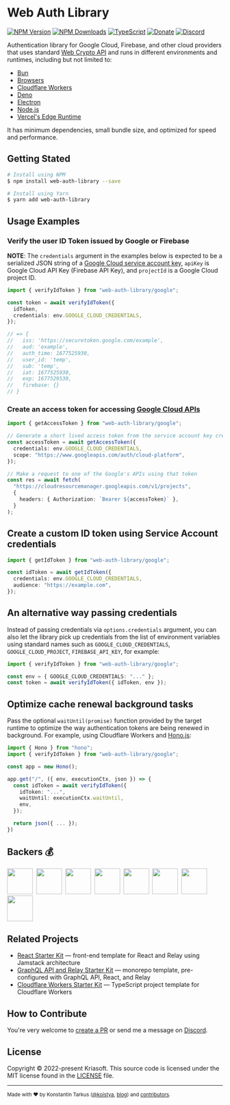 # Web Auth Library

[![NPM Version](https://img.shields.io/npm/v/web-auth-library?style=flat-square)](https://www.npmjs.com/package/web-auth-library)
[![NPM Downloads](https://img.shields.io/npm/dm/web-auth-library?style=flat-square)](https://www.npmjs.com/package/web-auth-library)
[![TypeScript](https://img.shields.io/badge/%3C%2F%3E-TypeScript-%230074c1.svg?style=flat-square)](http://www.typescriptlang.org/)
[![Donate](https://img.shields.io/badge/dynamic/json?color=%23ff424d&label=Patreon&style=flat-square&query=data.attributes.patron_count&suffix=%20patrons&url=https%3A%2F%2Fwww.patreon.com%2Fapi%2Fcampaigns%2F233228)](http://patreon.com/koistya)
[![Discord](https://img.shields.io/discord/643523529131950086?label=Chat&style=flat-square)](https://discord.gg/bSsv7XM)

Authentication library for Google Cloud, Firebase, and other cloud providers that uses standard [Web Crypto API](https://developer.mozilla.org/docs/Web/API/Web_Crypto_API) and runs in different environments and runtimes, including but not limited to:

- [Bun](https://bun.sh/)
- [Browsers](https://developer.mozilla.org/docs/Web/API/Web_Crypto_API)
- [Cloudflare Workers](https://workers.cloudflare.com/)
- [Deno](https://deno.land/)
- [Electron](https://www.electronjs.org/)
- [Node.js](https://nodejs.org/)
- [Vercel's Edge Runtime](https://edge-runtime.vercel.app/)

It has minimum dependencies, small bundle size, and optimized for speed and performance.

## Getting Stated

```bash
# Install using NPM
$ npm install web-auth-library --save

# Install using Yarn
$ yarn add web-auth-library
```

## Usage Examples

### Verify the user ID Token issued by Google or Firebase

**NOTE**: The `credentials` argument in the examples below is expected to be a serialized JSON string of a [Google Cloud service account key](https://cloud.google.com/iam/docs/creating-managing-service-account-keys), `apiKey` is Google Cloud API Key (Firebase API Key), and `projectId` is a Google Cloud project ID.

```ts
import { verifyIdToken } from "web-auth-library/google";

const token = await verifyIdToken({
  idToken,
  credentials: env.GOOGLE_CLOUD_CREDENTIALS,
});

// => {
//   iss: 'https://securetoken.google.com/example',
//   aud: 'example',
//   auth_time: 1677525930,
//   user_id: 'temp',
//   sub: 'temp',
//   iat: 1677525930,
//   exp: 1677529530,
//   firebase: {}
// }
```

### Create an access token for accessing [Google Cloud APIs](https://developers.google.com/apis-explorer)

```ts
import { getAccessToken } from "web-auth-library/google";

// Generate a short lived access token from the service account key credentials
const accessToken = await getAccessToken({
  credentials: env.GOOGLE_CLOUD_CREDENTIALS,
  scope: "https://www.googleapis.com/auth/cloud-platform",
});

// Make a request to one of the Google's APIs using that token
const res = await fetch(
  "https://cloudresourcemanager.googleapis.com/v1/projects",
  {
    headers: { Authorization: `Bearer ${accessToken}` },
  }
);
```

## Create a custom ID token using Service Account credentials

```ts
import { getIdToken } from "web-auth-library/google";

const idToken = await getIdToken({
  credentials: env.GOOGLE_CLOUD_CREDENTIALS,
  audience: "https://example.com",
});
```

## An alternative way passing credentials

Instead of passing credentials via `options.credentials` argument, you can also let the library pick up credentials from the list of environment variables using standard names such as `GOOGLE_CLOUD_CREDENTIALS`, `GOOGLE_CLOUD_PROJECT`, `FIREBASE_API_KEY`, for example:

```ts
import { verifyIdToken } from "web-auth-library/google";

const env = { GOOGLE_CLOUD_CREDENTIALS: "..." };
const token = await verifyIdToken({ idToken, env });
```

## Optimize cache renewal background tasks

Pass the optional `waitUntil(promise)` function provided by the target runtime to optimize the way authentication tokens are being renewed in background. For example, using Cloudflare Workers and [Hono.js](https://hono.dev/):

```ts
import { Hono } from "hono";
import { verifyIdToken } from "web-auth-library/google";

const app = new Hono();

app.get("/", ({ env, executionCtx, json }) => {
  const idToken = await verifyIdToken({
    idToken: "...",
    waitUntil: executionCtx.waitUntil,
    env,
  });

  return json({ ... });
})
```

## Backers 💰

<a href="https://reactstarter.com/b/1"><img src="https://reactstarter.com/b/1.png" height="60" /></a>&nbsp;&nbsp;<a href="https://reactstarter.com/b/2"><img src="https://reactstarter.com/b/2.png" height="60" /></a>&nbsp;&nbsp;<a href="https://reactstarter.com/b/3"><img src="https://reactstarter.com/b/3.png" height="60" /></a>&nbsp;&nbsp;<a href="https://reactstarter.com/b/4"><img src="https://reactstarter.com/b/4.png" height="60" /></a>&nbsp;&nbsp;<a href="https://reactstarter.com/b/5"><img src="https://reactstarter.com/b/5.png" height="60" /></a>&nbsp;&nbsp;<a href="https://reactstarter.com/b/6"><img src="https://reactstarter.com/b/6.png" height="60" /></a>&nbsp;&nbsp;<a href="https://reactstarter.com/b/7"><img src="https://reactstarter.com/b/7.png" height="60" /></a>&nbsp;&nbsp;<a href="https://reactstarter.com/b/8"><img src="https://reactstarter.com/b/8.png" height="60" /></a>

## Related Projects

- [React Starter Kit](https://github.com/kriasoft/react-starter-kit) — front-end template for React and Relay using Jamstack architecture
- [GraphQL API and Relay Starter Kit](https://github.com/kriasoft/graphql-starter) — monorepo template, pre-configured with GraphQL API, React, and Relay
- [Cloudflare Workers Starter Kit](https://github.com/kriasoft/cloudflare-starter-kit) — TypeScript project template for Cloudflare Workers

## How to Contribute

You're very welcome to [create a PR](https://docs.github.com/en/pull-requests/collaborating-with-pull-requests/proposing-changes-to-your-work-with-pull-requests/creating-a-pull-request)
or send me a message on [Discord](https://discord.gg/bSsv7XM).

## License

Copyright © 2022-present Kriasoft. This source code is licensed under the MIT license found in the
[LICENSE](https://github.com/kriasoft/web-auth-library/blob/main/LICENSE) file.

---

<sup>Made with ♥ by Konstantin Tarkus ([@koistya](https://twitter.com/koistya), [blog](https://medium.com/@koistya))
and [contributors](https://github.com/kriasoft/web-auth-library/graphs/contributors).</sup>
